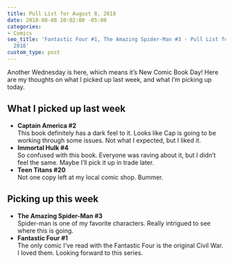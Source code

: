 ```yaml
---
title: Pull List for August 8, 2018
date: 2018-08-08 20:02:00 -05:00
categories:
- Comics
seo_title: 'Fantastic Four #1, The Amazing Spider-Man #3 - Pull List for August 8,
  2018'
custom_type: post
---
```


Another Wednesday is here, which means it’s New Comic Book Day! Here are my thoughts on what I picked up last week, and what I’m picking up today.

## What I picked up last week

- **Captain America #2**  
This book definitely has a dark feel to it. Looks like Cap is going to be working through some issues. Not what I expected, but I liked it.
- **Immortal Hulk #4**  
So confused with this book. Everyone was raving about it, but I didn’t feel the same. Maybe I’ll pick it up in trade later.
- **Teen Titans #20**  
Not one copy left at my local comic shop. Bummer.

## Picking up this week

- **The Amazing Spider-Man #3**  
Spider-man is one of my favorite characters. Really intrigued to see where this is going.
- **Fantastic Four #1**  
The only comic I’ve read with the Fantastic Four is the original Civil War. I loved them. Looking forward to this series.
